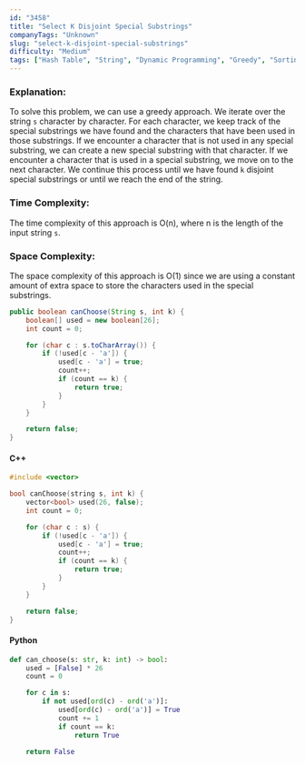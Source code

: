 ```yaml
---
id: "3458"
title: "Select K Disjoint Special Substrings"
companyTags: "Unknown"
slug: "select-k-disjoint-special-substrings"
difficulty: "Medium"
tags: ["Hash Table", "String", "Dynamic Programming", "Greedy", "Sorting"]
---
```


### Explanation:
To solve this problem, we can use a greedy approach. We iterate over the string `s` character by character. For each character, we keep track of the special substrings we have found and the characters that have been used in those substrings. If we encounter a character that is not used in any special substring, we can create a new special substring with that character. If we encounter a character that is used in a special substring, we move on to the next character. We continue this process until we have found `k` disjoint special substrings or until we reach the end of the string.

### Time Complexity:
The time complexity of this approach is O(n), where n is the length of the input string `s`.

### Space Complexity:
The space complexity of this approach is O(1) since we are using a constant amount of extra space to store the characters used in the special substrings.

```java
public boolean canChoose(String s, int k) {
    boolean[] used = new boolean[26];
    int count = 0;

    for (char c : s.toCharArray()) {
        if (!used[c - 'a']) {
            used[c - 'a'] = true;
            count++;
            if (count == k) {
                return true;
            }
        }
    }

    return false;
}
```

#### C++
```cpp
#include <vector>

bool canChoose(string s, int k) {
    vector<bool> used(26, false);
    int count = 0;

    for (char c : s) {
        if (!used[c - 'a']) {
            used[c - 'a'] = true;
            count++;
            if (count == k) {
                return true;
            }
        }
    }

    return false;
}
```

#### Python
```python
def can_choose(s: str, k: int) -> bool:
    used = [False] * 26
    count = 0

    for c in s:
        if not used[ord(c) - ord('a')]:
            used[ord(c) - ord('a')] = True
            count += 1
            if count == k:
                return True

    return False
```